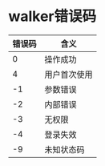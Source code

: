 walker错误码
===
| 错误码 | 含义 |
| --- | --- |
| 0 | 操作成功 |
| 4 | 用户首次使用 |
| -1 | 参数错误 |
| -2 | 内部错误 |
| -3 | 无权限 |
| -4 | 登录失效 |
| -9 | 未知状态码 |